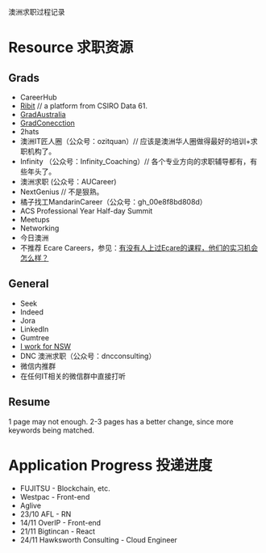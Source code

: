 澳洲求职过程记录

# Resource 求职资源
## Grads
- CareerHub
- [Ribit](ribit.net) // a platform from CSIRO Data 61.
- [GradAustralia](gradaustralia.com.au)
- [GradConecction](au.gradconnection.com)
- 2hats
- 澳洲IT匠人圈（公众号：ozitquan）// 应该是澳洲华人圈做得最好的培训+求职机构了。
- Infinity （公众号：Infinity_Coaching）// 各个专业方向的求职辅导都有，有些年头了。
- 澳洲求职 (公众号：AUCareer)
- NextGenius // 不是狠熟。
- 橘子找工MandarinCareer（公众号：gh_00e8f8bd808d）
- ACS Professional Year Half-day Summit
- Meetups
- Networking
- 今日澳洲
- 不推荐 Ecare Careers，参见：[有没有人上过Ecare的课程，他们的实习机会怎么样？](https://www.zhihu.com/question/51819047)

## General
- Seek
- Indeed
- Jora
- LinkedIn
- Gumtree
- [I work for NSW](https://iworkfor.nsw.gov.au/)
- DNC 澳洲求职（公众号：dncconsulting）
- 微信内推群
- 在任何IT相关的微信群中直接打听

## Resume
1 page may not enough. 2-3 pages has a better change, since more keywords being matched.

# Application Progress 投递进度
- FUJITSU - Blockchain, etc. 
- Westpac - Front-end
- Aglive
- 23/10 AFL - RN
- 14/11 OverIP - Front-end
- 21/11 Bigtincan - React
- 24/11 Hawksworth Consulting - Cloud Engineer
